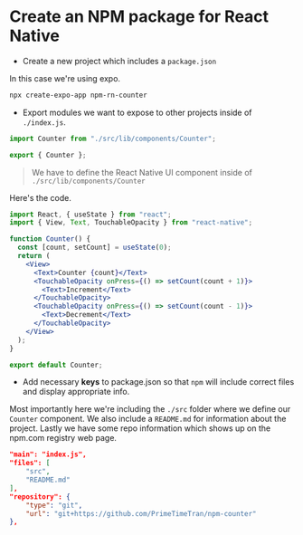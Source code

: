 # Create an NPM package for React Native

- Create a new project which includes a `package.json`

In this case we're using expo.

```sh
npx create-expo-app npm-rn-counter
```

- Export modules we want to expose to other projects inside of `./index.js`.

```js
import Counter from "./src/lib/components/Counter";

export { Counter };
```

> We have to define the React Native UI component inside of `./src/lib/components/Counter`

Here's the code.

```jsx
import React, { useState } from "react";
import { View, Text, TouchableOpacity } from "react-native";

function Counter() {
  const [count, setCount] = useState(0);
  return (
    <View>
      <Text>Counter {count}</Text>
      <TouchableOpacity onPress={() => setCount(count + 1)}>
        <Text>Increment</Text>
      </TouchableOpacity>
      <TouchableOpacity onPress={() => setCount(count - 1)}>
        <Text>Decrement</Text>
      </TouchableOpacity>
    </View>
  );
}

export default Counter;
```

- Add necessary **keys** to package.json so that `npm` will include correct files and display appropriate info.

Most importantly here we're including the `./src` folder where we define our `Counter` component.
We also include a `README.md` for information about the project.
Lastly we have some repo information which shows up on the npm.com registry web page.

```json
"main": "index.js",
"files": [
    "src",
    "README.md"
],
"repository": {
    "type": "git",
    "url": "git+https://github.com/PrimeTimeTran/npm-counter"
},
```
